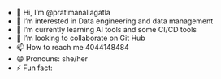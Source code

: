 - 👋 Hi, I’m @pratimanallagatla
- 👀 I’m interested in Data engineering and data management
- 🌱 I’m currently learning AI tools and some CI/CD tools
- 💞️ I’m looking to collaborate on Git Hub
- 📫 How to reach me 4044148484
- 😄 Pronouns: she/her
- ⚡ Fun fact: 

<!---
pratimanallagatla/pratimanallagatla is a ✨ special ✨ repository because its `README.md` (this file) appears on your GitHub profile.
You can click the Preview link to take a look at your changes.
--->
